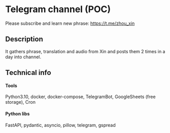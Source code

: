 # Telegram channel (POC)

Please subscribe and learn new phrase: https://t.me/zhou_xin


## Description
It gathers phrase, translation and audio from Xin and posts them 2 times in a day into channel.

## Technical info
#### Tools
Python3.10, docker, docker-compose, TelegramBot, GoogleSheets (free storage), Cron
#### Python libs
FastAPI, pydantic, asyncio, pillow, telegram, gspread
